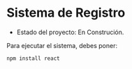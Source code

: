 <h1> Sistema de Registro</h1>

- Estado del proyecto: En Construción.

Para ejecutar el sistema, debes poner:

```npm install react```
